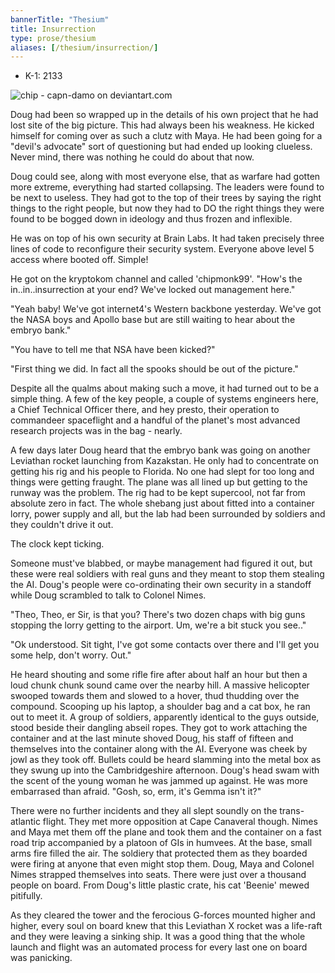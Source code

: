 ```yaml
---
bannerTitle: "Thesium" 
title: Insurrection
type: prose/thesium
aliases: [/thesium/insurrection/]
---
```


<div class="data">

- K-1: 2133

</div>

![chip - capn-damo on deviantart.com](/images/thesium/insurrection-chip.jpg)

Doug had been so wrapped up in the details of his own project that he had lost
site of the big picture. This had always been his weakness. He kicked himself
for coming over as such a clutz with Maya. He had been going for a "devil's
advocate" sort of questioning but had ended up looking clueless. Never mind,
there was nothing he could do about that now.

Doug could see, along with most everyone else, that as warfare had gotten more
extreme, everything had started collapsing. The leaders were found to be next to
useless. They had got to the top of their trees by saying the right things to
the right people, but now they had to DO the right things they were found to be
bogged down in ideology and thus frozen and inflexible.

He was on top of his own security at Brain Labs. It had taken precisely three
lines of code to reconfigure their security system. Everyone above level 5
access where booted off. Simple!

He got on the kryptokom channel and called 'chipmonk99'. "How's the
in..in..insurrection at your end? We've locked out management here."

"Yeah baby! We've got internet4's Western backbone yesterday. We've got the NASA
boys and Apollo base but are still waiting to hear about the embryo bank." 

"You have to tell me that NSA have been kicked?"

"First thing we did. In fact all the spooks should be out of the picture."

Despite all the qualms about making such a move, it had turned out to be a
simple thing. A few of the key people, a couple of systems engineers here, a
Chief Technical Officer there, and hey presto, their operation to commandeer
spaceflight and a handful of the planet's most advanced research projects was
in the bag - nearly.

A few days later Doug heard that the embryo bank was going on another Leviathan
rocket launching from Kazakstan. He only had to concentrate on getting his rig
and his people to Florida. No one had slept for too long and things were getting
fraught. The plane was all lined up but getting to the runway was the problem.
The rig had to be kept supercool, not far from absolute zero in fact. The whole
shebang just about fitted into a container lorry, power supply and all, but the
lab had been surrounded by soldiers and they couldn't drive it out.

The clock kept ticking.

Someone must've blabbed, or maybe management had figured it out, but these were
real soldiers with real guns and they meant to stop them stealing the AI. Doug's
people were co-ordinating their own security in a standoff while Doug scrambled
to talk to Colonel Nimes.

"Theo, Theo, er Sir, is that you? There's two dozen chaps with big guns stopping
the lorry getting to the airport. Um, we're a bit stuck you see.."

"Ok understood. Sit tight, I've got some contacts over there and I'll get you
some help, don't worry. Out."

He heard shouting and some rifle fire after about half an hour but then a loud
chunk chunk sound came over the nearby hill. A massive helicopter swooped
towards them and slowed to a hover, thud thudding over the compound. Scooping up
his laptop, a shoulder bag and a cat box, he ran out to meet it. A group of
soldiers, apparently identical to the guys outside, stood beside their dangling
abseil ropes. They got to work attaching the container and at the last minute
shoved Doug, his staff of fifteen and themselves into the container along with
the AI. Everyone was cheek by jowl as they took off. Bullets could be heard
slamming into the metal box as they swung up into the Cambridgeshire afternoon.
Doug's head swam with the scent of the young woman he was jammed up against. He
was more embarrased than afraid. "Gosh, so, erm, it's Gemma isn't it?"

There were no further incidents and they all slept soundly on the trans-atlantic
flight. They met more opposition at Cape Canaveral though. Nimes and Maya met
them off the plane and took them and the container on a fast road trip
accompanied by a platoon of GIs in humvees. At the base, small arms fire filled
the air. The soldiery that protected them as they boarded were firing at anyone
that even might stop them. Doug, Maya and Colonel Nimes strapped themselves into
seats. There were just over a thousand people on board. From Doug's little
plastic crate, his cat 'Beenie' mewed pitifully.

As they cleared the tower and the ferocious G-forces mounted higher and higher,
every soul on board knew that this Leviathan X rocket was a life-raft and they
were leaving a sinking ship. It was a good thing that the whole launch and
flight was an automated process for every last one on board was panicking.
